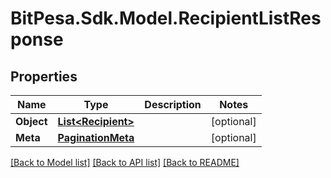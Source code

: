 
# BitPesa.Sdk.Model.RecipientListResponse

## Properties

Name | Type | Description | Notes
------------ | ------------- | ------------- | -------------
**Object** | [**List&lt;Recipient&gt;**](Recipient.md) |  | [optional] 
**Meta** | [**PaginationMeta**](PaginationMeta.md) |  | [optional] 

[[Back to Model list]](../README.md#documentation-for-models)
[[Back to API list]](../README.md#documentation-for-api-endpoints)
[[Back to README]](../README.md)

